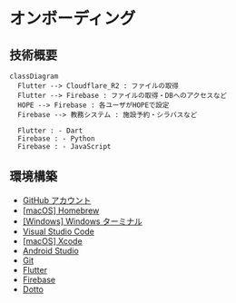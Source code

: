 # オンボーディング

## 技術概要

```mermaid
classDiagram
  Flutter --> Cloudflare_R2 : ファイルの取得
  Flutter --> Firebase : ファイルの取得・DBへのアクセスなど
  HOPE --> Firebase : 各ユーザがHOPEで設定
  Firebase --> 教務システム : 施設予約・シラバスなど

  Flutter : - Dart
  Firebase : - Python
  Firebase : - JavaScript
```

## 環境構築

- [GitHub アカウント](setup/01_GitHub.md)
- [[macOS] Homebrew](setup/02_macOS_Homebrew.md)
- [[Windows] Windows ターミナル](setup/03_Windows_Terminal.md)
- [Visual Studio Code](setup/04_VisualStudioCode.md)
- [[macOS] Xcode](setup/05_macOS_Xcode.md)
- [Android Studio](setup/06_AndroidStudio.md)
- [Git](setup/07_Git.md)
- [Flutter](setup/08_Flutter.md)
- [Firebase](setup/09_Firebase.md)
- [Dotto](setup/10_Dotto.md)
